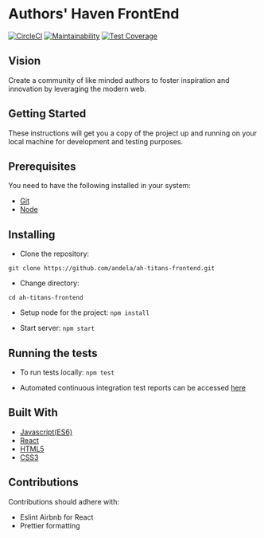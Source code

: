 # Authors' Haven FrontEnd

[![CircleCI](https://circleci.com/gh/andela/ah-titans-frontend.svg?style=svg)](https://circleci.com/gh/andela/ah-titans-frontend) [![Maintainability](https://api.codeclimate.com/v1/badges/ebbabfe8fcffc2b149ed/maintainability)](https://codeclimate.com/github/andela/ah-titans-frontend/maintainability) [![Test Coverage](https://api.codeclimate.com/v1/badges/ebbabfe8fcffc2b149ed/test_coverage)](https://codeclimate.com/github/andela/ah-titans-frontend/test_coverage)

## Vision

Create a community of like minded authors to foster inspiration and innovation by leveraging the modern web.

## Getting Started

These instructions will get you a copy of the project up and running on your local machine for development and testing purposes.

## Prerequisites

You need to have the following installed in your system:

- [Git](https://git-scm.com/downloads)
- [Node](https://nodejs.org/en/docs/)

## Installing

- Clone the repository:

`git clone https://github.com/andela/ah-titans-frontend.git`

- Change directory:

`cd ah-titans-frontend`

- Setup node for the project:
  `npm install`

- Start server:
  `npm start`

## Running the tests

- To run tests locally:
  `npm test`

- Automated continuous integration test reports can be accessed [here](https://codeclimate.com/github/andela/ah-titans-frontend/test_coverage)

## Built With

- [Javascript(ES6)](https://www.google.com/url?sa=t&rct=j&q=&esrc=s&source=web&cd=1&cad=rja&uact=8&ved=2ahUKEwjZ19SB45HdAhVRUxoKHYDnCWkQFjAAegQICBAB&url=http%3A%2F%2Fes6-features.org%2F&usg=AOvVaw3qguEISrf87g0fLG9dnZmh)
- [React](https://reactjs.org/docs/getting-started.html)
- [HTML5](https://www.google.com/url?sa=t&rct=j&q=&esrc=s&source=web&cd=1&cad=rja&uact=8&ved=2ahUKEwjguOHG4pHdAhUk1oMKHeguBNwQFjAAegQICRAB&url=https%3A%2F%2Fwww.w3schools.com%2Fhtml%2Fhtml5_intro.asp&usg=AOvVaw0fsYc3DLN5DQ3puvXnTyXq)
- [CSS3](https://www.google.com/url?sa=t&rct=j&q=&esrc=s&source=web&cd=1&cad=rja&uact=8&ved=2ahUKEwiP2ozT4pHdAhVj6oMKHZF4AmgQFjAAegQIChAB&url=http%3A%2F%2Fdevdocs.io%2Fcss%2F&usg=AOvVaw18BctNLmPu_AixQqi1aubl)

## Contributions

Contributions should adhere with:

- Eslint Airbnb for React
- Prettier formatting
